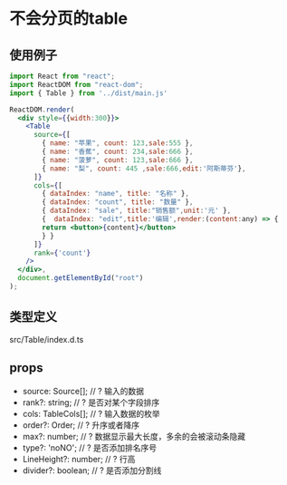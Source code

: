 # 不会分页的table

## 使用例子

```jsx
import React from "react";
import ReactDOM from "react-dom";
import { Table } from '../dist/main.js'

ReactDOM.render(
  <div style={{width:300}}>
    <Table
      source={[
        { name: "苹果", count: 123,sale:555 },
        { name: "香蕉", count: 234,sale:666 },
        { name: "菠萝", count: 123,sale:666 },
        { name: "梨", count: 445 ,sale:666,edit:'阿斯蒂芬'},
      ]}
      cols={[
        { dataIndex: "name", title: "名称" },
        { dataIndex: "count", title: "数量" },
        { dataIndex: "sale", title:"销售额",unit:'元' },
        {  dataIndex: "edit",title:'编辑',render:(content:any) => {
        return <button>{content}</button>
        } }
      ]}
      rank={'count'}
    />
  </div>,
  document.getElementById("root")
);
```

## 类型定义

src/Table/index.d.ts

## props

* source: Source[];       // ? 输入的数据
* rank?: string;          // ? 是否对某个字段排序
* cols: TableCols[];      // ? 输入数据的枚举
* order?: Order;          // ? 升序或者降序
* max?: number;           // ? 数据显示最大长度，多余的会被滚动条隐藏
* type?: 'noNO';          // ? 是否添加排名序号
* LineHeight?: number;    // ? 行高
* divider?: boolean;      // ? 是否添加分割线
